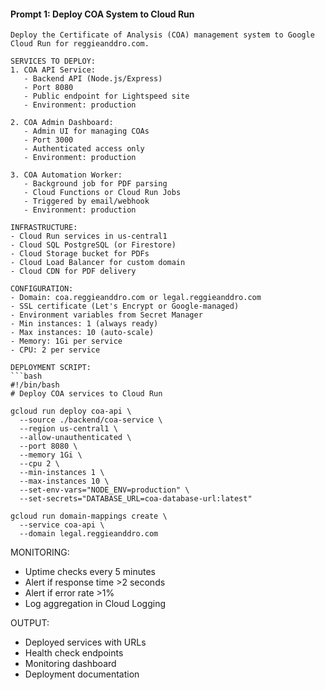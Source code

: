 #### **Prompt 1: Deploy COA System to Cloud Run**
```
Deploy the Certificate of Analysis (COA) management system to Google Cloud Run for reggieanddro.com.

SERVICES TO DEPLOY:
1. COA API Service:
   - Backend API (Node.js/Express)
   - Port 8080
   - Public endpoint for Lightspeed site
   - Environment: production

2. COA Admin Dashboard:
   - Admin UI for managing COAs
   - Port 3000
   - Authenticated access only
   - Environment: production

3. COA Automation Worker:
   - Background job for PDF parsing
   - Cloud Functions or Cloud Run Jobs
   - Triggered by email/webhook
   - Environment: production

INFRASTRUCTURE:
- Cloud Run services in us-central1
- Cloud SQL PostgreSQL (or Firestore)
- Cloud Storage bucket for PDFs
- Cloud Load Balancer for custom domain
- Cloud CDN for PDF delivery

CONFIGURATION:
- Domain: coa.reggieanddro.com or legal.reggieanddro.com
- SSL certificate (Let's Encrypt or Google-managed)
- Environment variables from Secret Manager
- Min instances: 1 (always ready)
- Max instances: 10 (auto-scale)
- Memory: 1Gi per service
- CPU: 2 per service

DEPLOYMENT SCRIPT:
```bash
#!/bin/bash
# Deploy COA services to Cloud Run

gcloud run deploy coa-api \
  --source ./backend/coa-service \
  --region us-central1 \
  --allow-unauthenticated \
  --port 8080 \
  --memory 1Gi \
  --cpu 2 \
  --min-instances 1 \
  --max-instances 10 \
  --set-env-vars="NODE_ENV=production" \
  --set-secrets="DATABASE_URL=coa-database-url:latest"

gcloud run domain-mappings create \
  --service coa-api \
  --domain legal.reggieanddro.com
```

MONITORING:
- Uptime checks every 5 minutes
- Alert if response time >2 seconds
- Alert if error rate >1%
- Log aggregation in Cloud Logging

OUTPUT:
- Deployed services with URLs
- Health check endpoints
- Monitoring dashboard
- Deployment documentation
```

